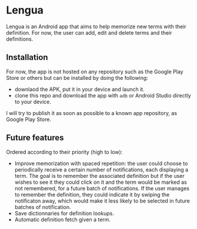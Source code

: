 # Lengua
Lengua is an Android app that aims to help memorize new terms with their definition. 
For now, the user can add, edit and delete terms and their definitions.

## Installation

For now, the app is not hosted on any repository such as the Google Play Store or others but can be installed by doing the following:
- downlaod the APK, put it in your device and launch it.
- clone this repo and download the app with `adb` or Android Studio directly to your device.

I will try to publish it as soon as possible to a known app repository, as Google Play Store.

## Future features

Ordered according to their priority (high to low):
 - Improve memorization with spaced repetition: the user could choose to periodically receive a certain number of notifications, each displaying a term. The goal is to remember the associated definition but if the user wishes to see it they could click on it and the term would be marked as not remembered, for a future batch of notifications. If the user manages to remember the definition, they could indicate it by swiping the notificaton away, which would make it less likely to be selected in future batches of notification.
 - Save dictionnaries for definition lookups.
 - Automatic definition fetch given a term.
